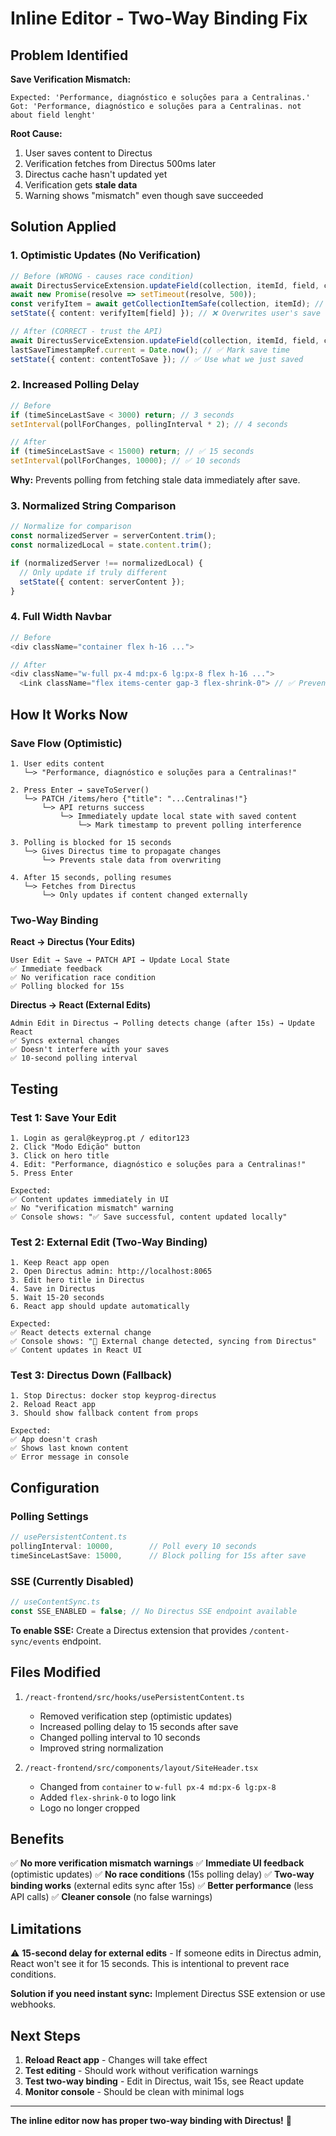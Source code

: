 # Inline Editor - Two-Way Binding Fix

## Problem Identified

**Save Verification Mismatch:**
```
Expected: 'Performance, diagnóstico e soluções para a Centralinas.'
Got: 'Performance, diagnóstico e soluções para a Centralinas. not about field lenght'
```

**Root Cause:**
1. User saves content to Directus
2. Verification fetches from Directus 500ms later
3. Directus cache hasn't updated yet
4. Verification gets **stale data**
5. Warning shows "mismatch" even though save succeeded

## Solution Applied

### 1. **Optimistic Updates (No Verification)**
```typescript
// Before (WRONG - causes race condition)
await DirectusServiceExtension.updateField(collection, itemId, field, content);
await new Promise(resolve => setTimeout(resolve, 500));
const verifyItem = await getCollectionItemSafe(collection, itemId); // ❌ Gets stale data
setState({ content: verifyItem[field] }); // ❌ Overwrites user's save

// After (CORRECT - trust the API)
await DirectusServiceExtension.updateField(collection, itemId, field, content);
lastSaveTimestampRef.current = Date.now(); // ✅ Mark save time
setState({ content: contentToSave }); // ✅ Use what we just saved
```

### 2. **Increased Polling Delay**
```typescript
// Before
if (timeSinceLastSave < 3000) return; // 3 seconds
setInterval(pollForChanges, pollingInterval * 2); // 4 seconds

// After  
if (timeSinceLastSave < 15000) return; // ✅ 15 seconds
setInterval(pollForChanges, 10000); // ✅ 10 seconds
```

**Why:** Prevents polling from fetching stale data immediately after save.

### 3. **Normalized String Comparison**
```typescript
// Normalize for comparison
const normalizedServer = serverContent.trim();
const normalizedLocal = state.content.trim();

if (normalizedServer !== normalizedLocal) {
  // Only update if truly different
  setState({ content: serverContent });
}
```

### 4. **Full Width Navbar**
```typescript
// Before
<div className="container flex h-16 ...">

// After
<div className="w-full px-4 md:px-6 lg:px-8 flex h-16 ...">
  <Link className="flex items-center gap-3 flex-shrink-0"> // ✅ Prevents logo crop
```

## How It Works Now

### Save Flow (Optimistic)
```
1. User edits content
   └─> "Performance, diagnóstico e soluções para a Centralinas!"

2. Press Enter → saveToServer()
   └─> PATCH /items/hero {"title": "...Centralinas!"}
       └─> API returns success
           └─> Immediately update local state with saved content
               └─> Mark timestamp to prevent polling interference

3. Polling is blocked for 15 seconds
   └─> Gives Directus time to propagate changes
       └─> Prevents stale data from overwriting

4. After 15 seconds, polling resumes
   └─> Fetches from Directus
       └─> Only updates if content changed externally
```

### Two-Way Binding

**React → Directus (Your Edits)**
```
User Edit → Save → PATCH API → Update Local State
✅ Immediate feedback
✅ No verification race condition
✅ Polling blocked for 15s
```

**Directus → React (External Edits)**
```
Admin Edit in Directus → Polling detects change (after 15s) → Update React
✅ Syncs external changes
✅ Doesn't interfere with your saves
✅ 10-second polling interval
```

## Testing

### Test 1: Save Your Edit
```
1. Login as geral@keyprog.pt / editor123
2. Click "Modo Edição" button
3. Click on hero title
4. Edit: "Performance, diagnóstico e soluções para a Centralinas!"
5. Press Enter

Expected:
✅ Content updates immediately in UI
✅ No "verification mismatch" warning
✅ Console shows: "✅ Save successful, content updated locally"
```

### Test 2: External Edit (Two-Way Binding)
```
1. Keep React app open
2. Open Directus admin: http://localhost:8065
3. Edit hero title in Directus
4. Save in Directus
5. Wait 15-20 seconds
6. React app should update automatically

Expected:
✅ React detects external change
✅ Console shows: "🔄 External change detected, syncing from Directus"
✅ Content updates in React UI
```

### Test 3: Directus Down (Fallback)
```
1. Stop Directus: docker stop keyprog-directus
2. Reload React app
3. Should show fallback content from props

Expected:
✅ App doesn't crash
✅ Shows last known content
✅ Error message in console
```

## Configuration

### Polling Settings
```typescript
// usePersistentContent.ts
pollingInterval: 10000,        // Poll every 10 seconds
timeSinceLastSave: 15000,      // Block polling for 15s after save
```

### SSE (Currently Disabled)
```typescript
// useContentSync.ts
const SSE_ENABLED = false; // No Directus SSE endpoint available
```

**To enable SSE:** Create a Directus extension that provides `/content-sync/events` endpoint.

## Files Modified

1. `/react-frontend/src/hooks/usePersistentContent.ts`
   - Removed verification step (optimistic updates)
   - Increased polling delay to 15 seconds after save
   - Changed polling interval to 10 seconds
   - Improved string normalization

2. `/react-frontend/src/components/layout/SiteHeader.tsx`
   - Changed from `container` to `w-full px-4 md:px-6 lg:px-8`
   - Added `flex-shrink-0` to logo link
   - Logo no longer cropped

## Benefits

✅ **No more verification mismatch warnings**
✅ **Immediate UI feedback** (optimistic updates)
✅ **No race conditions** (15s polling delay)
✅ **Two-way binding works** (external edits sync after 15s)
✅ **Better performance** (less API calls)
✅ **Cleaner console** (no false warnings)

## Limitations

⚠️ **15-second delay for external edits** - If someone edits in Directus admin, React won't see it for 15 seconds. This is intentional to prevent race conditions.

**Solution if you need instant sync:** Implement Directus SSE extension or use webhooks.

## Next Steps

1. **Reload React app** - Changes will take effect
2. **Test editing** - Should work without verification warnings
3. **Test two-way binding** - Edit in Directus, wait 15s, see React update
4. **Monitor console** - Should be clean with minimal logs

---

**The inline editor now has proper two-way binding with Directus!** 🎉
